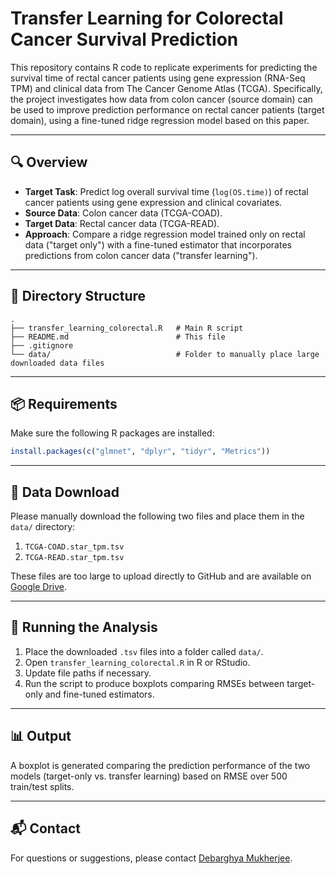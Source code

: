 # Transfer Learning for Colorectal Cancer Survival Prediction

This repository contains R code to replicate experiments for predicting the survival time of rectal cancer patients using gene expression (RNA-Seq TPM) and clinical data from The Cancer Genome Atlas (TCGA). Specifically, the project investigates how data from colon cancer (source domain) can be used to improve prediction performance on rectal cancer patients (target domain), using a fine-tuned ridge regression model based on this paper.

---

## 🔍 Overview

- **Target Task**: Predict log overall survival time (`log(OS.time)`) of rectal cancer patients using gene expression and clinical covariates.
- **Source Data**: Colon cancer data (TCGA-COAD).
- **Target Data**: Rectal cancer data (TCGA-READ).
- **Approach**: Compare a ridge regression model trained only on rectal data ("target only") with a fine-tuned estimator that incorporates predictions from colon cancer data ("transfer learning").

---

## 📁 Directory Structure

```
.
├── transfer_learning_colorectal.R   # Main R script
├── README.md                        # This file
├── .gitignore
└── data/                            # Folder to manually place large downloaded data files
```

---

## 📦 Requirements

Make sure the following R packages are installed:

```r
install.packages(c("glmnet", "dplyr", "tidyr", "Metrics"))
```

---

## 💾 Data Download

Please manually download the following two files and place them in the `data/` directory:

1. `TCGA-COAD.star_tpm.tsv`
2. `TCGA-READ.star_tpm.tsv`

These files are too large to upload directly to GitHub and are available on [Google Drive](https://drive.google.com).

---

## 🚀 Running the Analysis

1. Place the downloaded `.tsv` files into a folder called `data/`.
2. Open `transfer_learning_colorectal.R` in R or RStudio.
3. Update file paths if necessary.
4. Run the script to produce boxplots comparing RMSEs between target-only and fine-tuned estimators.

---

## 📊 Output

A boxplot is generated comparing the prediction performance of the two models (target-only vs. transfer learning) based on RMSE over 500 train/test splits.

---

## 📬 Contact

For questions or suggestions, please contact [Debarghya Mukherjee](mdeb@bu.edu).
